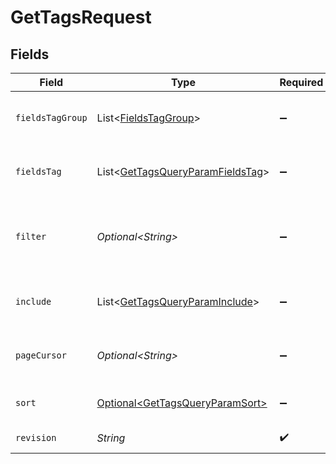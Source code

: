 # GetTagsRequest


## Fields

| Field                                                                                                                                                                                                         | Type                                                                                                                                                                                                          | Required                                                                                                                                                                                                      | Description                                                                                                                                                                                                   |
| ------------------------------------------------------------------------------------------------------------------------------------------------------------------------------------------------------------- | ------------------------------------------------------------------------------------------------------------------------------------------------------------------------------------------------------------- | ------------------------------------------------------------------------------------------------------------------------------------------------------------------------------------------------------------- | ------------------------------------------------------------------------------------------------------------------------------------------------------------------------------------------------------------- |
| `fieldsTagGroup`                                                                                                                                                                                              | List\<[FieldsTagGroup](../../models/operations/FieldsTagGroup.md)>                                                                                                                                            | :heavy_minus_sign:                                                                                                                                                                                            | For more information please visit https://developers.klaviyo.com/en/v2024-10-15/reference/api-overview#sparse-fieldsets                                                                                       |
| `fieldsTag`                                                                                                                                                                                                   | List\<[GetTagsQueryParamFieldsTag](../../models/operations/GetTagsQueryParamFieldsTag.md)>                                                                                                                    | :heavy_minus_sign:                                                                                                                                                                                            | For more information please visit https://developers.klaviyo.com/en/v2024-10-15/reference/api-overview#sparse-fieldsets                                                                                       |
| `filter`                                                                                                                                                                                                      | *Optional\<String>*                                                                                                                                                                                           | :heavy_minus_sign:                                                                                                                                                                                            | For more information please visit https://developers.klaviyo.com/en/v2024-10-15/reference/api-overview#filtering<br>Allowed field(s)/operator(s):<br>`name`: `contains`, `ends-with`, `equals`, `starts-with` |
| `include`                                                                                                                                                                                                     | List\<[GetTagsQueryParamInclude](../../models/operations/GetTagsQueryParamInclude.md)>                                                                                                                        | :heavy_minus_sign:                                                                                                                                                                                            | For more information please visit https://developers.klaviyo.com/en/v2024-10-15/reference/api-overview#relationships                                                                                          |
| `pageCursor`                                                                                                                                                                                                  | *Optional\<String>*                                                                                                                                                                                           | :heavy_minus_sign:                                                                                                                                                                                            | For more information please visit https://developers.klaviyo.com/en/v2024-10-15/reference/api-overview#pagination                                                                                             |
| `sort`                                                                                                                                                                                                        | [Optional\<GetTagsQueryParamSort>](../../models/operations/GetTagsQueryParamSort.md)                                                                                                                          | :heavy_minus_sign:                                                                                                                                                                                            | For more information please visit https://developers.klaviyo.com/en/v2024-10-15/reference/api-overview#sorting                                                                                                |
| `revision`                                                                                                                                                                                                    | *String*                                                                                                                                                                                                      | :heavy_check_mark:                                                                                                                                                                                            | API endpoint revision (format: YYYY-MM-DD[.suffix])                                                                                                                                                           |